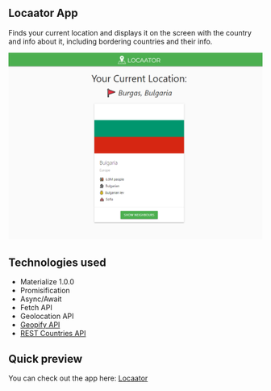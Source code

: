 ## Locaator App
Finds your current location and displays it on the screen with the country and info about it, including bordering countries and their info.

![image](./img/app-preview.PNG)

## Technologies used
* Materialize 1.0.0
* Promisification
* Async/Await
* Fetch API
* Geolocation API
* [Geopify API](https://www.geoapify.com/ "Geopify API")
* [REST Countries API](https://restcountries.com/ "REST Countries API")

## Quick preview
You can check out the app here:
<a href="https://locaator.netlify.app" target="_blank">Locaator</a>

